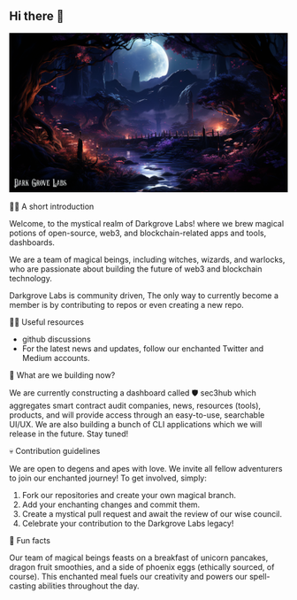 ## Hi there 👋



![dg](https://github.com/darkgrovelabs/.github/blob/6d907cbc299324f76095b9ace6b9343a8ea61b9b/profile/assets/dg-bg.png)


🙋‍♀️ A short introduction

Welcome, to the mystical realm of Darkgrove Labs! where we brew magical potions of open-source, web3, and blockchain-related apps and tools, dashboards.

We are a team of magical beings, including witches, wizards, and warlocks, who are passionate about building the future of web3 and blockchain technology.

Darkgrove Labs is community driven, The only way to currently become a member is by contributing to repos or even creating a new repo.



👩‍💻 Useful resources

- github discussions
- For the latest news and updates, follow our enchanted Twitter and Medium accounts.


🔨 What are we building now?

We are currently constructing a dashboard called 🛡️ sec3hub which aggregates smart contract audit companies, news, resources (tools), products, and will provide access through an easy-to-use, searchable UI/UX. We are also building a bunch of CLI applications which we will release in the future. Stay tuned!


💀 Contribution guidelines


We are open to degens and apes with love. 
We invite all fellow adventurers to join our enchanted journey! To get involved, simply:

1. Fork our repositories and create your own magical branch.
2. Add your enchanting changes and commit them.
3. Create a mystical pull request and await the review of our wise council.
4. Celebrate your contribution to the Darkgrove Labs legacy!


🍿 Fun facts

Our team of magical beings feasts on a breakfast of unicorn pancakes, dragon fruit smoothies, and a side of phoenix eggs (ethically sourced, of course). This enchanted meal fuels our creativity and powers our spell-casting abilities throughout the day.
